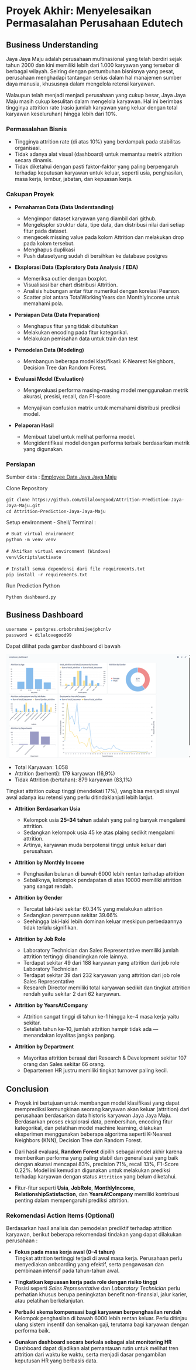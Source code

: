 # Proyek Akhir: Menyelesaikan Permasalahan Perusahaan Edutech

## Business Understanding

Jaya Jaya Maju adalah perusahaan multinasional yang telah berdiri sejak tahun 2000 dan kini memiliki lebih dari 1.000 karyawan yang tersebar di berbagai wilayah. Seiring dengan pertumbuhan bisnisnya yang pesat, perusahaan menghadapi tantangan serius dalam hal manajemen sumber daya manusia, khususnya dalam mengelola retensi karyawan.

Walaupun telah menjadi menjadi perusahaan yang cukup besar, Jaya Jaya Maju masih cukup kesulitan dalam mengelola karyawan. Hal ini berimbas tingginya attrition rate (rasio jumlah karyawan yang keluar dengan total karyawan keseluruhan) hingga lebih dari 10%.

### Permasalahan Bisnis

- Tingginya attrition rate (di atas 10%) yang berdampak pada stabilitas organisasi.
- Tidak adanya alat visual (dashboard) untuk memantau metrik attrition secara dinamis.
- Tidak diketahui dengan pasti faktor-faktor yang paling berpengaruh terhadap keputusan karyawan untuk keluar, seperti usia, penghasilan, masa kerja, lembur, jabatan, dan kepuasan kerja.

### Cakupan Proyek

- **Pemahaman Data (Data Understanding)**

  - Mengimpor dataset karyawan yang diambil dari github.
  - Mengeksplor struktur data, tipe data, dan distribusi nilai dari setiap fitur pada dataset.
  - mengecek missing value pada kolom Attrition dan melakukan drop pada kolom tersebut.
  - Menghapus duplikasi
  - Push datasetyang sudah di bersihkan ke database postgres

- **Eksplorasi Data (Exploratory Data Analysis / EDA)**

  - Memeriksa outlier dengan boxplot.
  - Visualisasi bar chart distribusi Attrition.
  - Analisis hubungan antar fitur numerikal dengan korelasi Pearson.
  - Scatter plot antara TotalWorkingYears dan MonthlyIncome untuk memahami pola.

- **Persiapan Data (Data Preparation)**

  - Menghapus fitur yang tidak dibutuhkan
  - Melakukan encoding pada fitur kategorikal.
  - Melakukan pemisahan data untuk train dan test

- **Pemodelan Data (Modeling)**

  - Membangun beberapa model klasifikasi: K-Nearest Neighbors, Decision Tree dan Random Forest.

- **Evaluasi Model (Evaluation)**

  - Mengevaluasi performa masing-masing model menggunakan metrik akurasi, presisi, recall, dan F1-score.

  - Menyajikan confusion matrix untuk memahami distribusi prediksi model.

- **Pelaporan Hasil**

  - Membuat tabel untuk melihat performa model.
  - Mengidentifikasi model dengan performa terbaik berdasarkan metrik yang digunakan.

### Persiapan

Sumber data : [Employee Data Jaya Jaya Maju](https://github.com/dicodingacademy/dicoding_dataset/blob/main/employee/employee_data.csv)

Clone Repository
```
git clone https://github.com/Dilalovegood/Attrition-Prediction-Jaya-Jaya-Maju.git
cd Attrition-Prediction-Jaya-Jaya-Maju
```

Setup environment - Shell/ Terminal :

```
# Buat virtual environment
python -m venv venv

# Aktifkan virtual environment (Windows)
venv\Scripts\activate

# Install semua dependensi dari file requirements.txt
pip install -r requirements.txt
```

Run Prediction Python
```
Python dashboard.py
```

## Business Dashboard
```
username = postgres.crbobrshmijeejphcnlv
password = dilalovegood99
```

Dapat dilihat pada gambar dashboard di bawah

<p align="center">
  <img src="dilaholmes-dashboard.png" />
</p>

- Total Karyawan: 1.058
- Attrition (berhenti): 179 karyawan (16,9%)
- Tidak Attrition (bertahan): 879 karyawan (83,1%)

Tingkat attrition cukup tinggi (mendekati 17%), yang bisa menjadi sinyal awal adanya isu retensi yang perlu ditindaklanjuti lebih lanjut.

- **Attrition Berdasarkan Usia**

  - Kelompok usia **25–34 tahun** adalah yang paling banyak mengalami attrition.
  - Sedangkan kelompok usia 45 ke atas plaing sedikit mengalami attrition.
  - Artinya, karyawan muda berpotensi tinggi untuk keluar dari perusahaan.

- **Attrition by Monthly Income**

  - Penghasilan bulanan di bawah 6000 lebih rentan terhadap attrition
  - Sebaliknya, kelompok pendapatan di atas 10000 memiliki attrition yang sangat rendah.

- **Attrition by Gender**

  - Tercatat laki-laki sekitar 60.34% yang melakukan attrition
  - Sedangkan perempuan sekitar 39.66%
  - Seehingga laki-laki lebih dominan keluar meskipun perbedaannya tidak terlalu signifikan.

- **Attrition by Job Role**

  - Laboratory Technician dan Sales Representative memiliki jumlah attrition tertinggi dibandingkan role lainnya.
  - Terdapat sekitar 49 dari 188 karyawan yang attrition dari job role Laboratory Technician
  - Terdapat sekitar 39 dari 232 karyawan yang attrition dari job role Sales Representative
  - Research Director memiliki total karyawan sedikit dan tingkat attrition rendah yaitu sekitar 2 dari 62 karyawan.

- **Attrition by YearsAtCompany**

  - Attrition sangat tinggi di tahun ke-1 hingga ke-4 masa kerja yaitu sekitar.
  - Setelah tahun ke-10, jumlah attrition hampir tidak ada — menandakan loyalitas jangka panjang.

- **Attrition by Department**
  - Mayoritas attrition berasal dari Research & Development sekitar 107 orang dan Sales sekitar 66 orang.
  - Departemen HR justru memiliki tingkat turnover paling kecil.

## Conclusion

- Proyek ini bertujuan untuk membangun model klasifikasi yang dapat memprediksi kemungkinan seorang karyawan akan keluar (attrition) dari perusahaan berdasarkan data historis karyawan Jaya Jaya Maju. Berdasarkan proses eksplorasi data, pembersihan, encoding fitur kategorikal, dan pelatihan model machine learning, dilakukan eksperimen menggunakan beberapa algoritma seperti K-Nearest Neighbors (KNN), Decision Tree dan Random Forest.

- Dari hasil evaluasi, **Random Forest** dipilih sebagai model akhir karena memberikan performa yang paling stabil dan generalisasi yang baik dengan akurasi mencapai 83%, precision 71%, recall 13%, F1-Score 0.22%. Model ini kemudian digunakan untuk melakukan prediksi terhadap karyawan dengan status `Attrition` yang belum diketahui.

- Fitur-fitur seperti **Usia**, **JobRole**, **MonthlyIncome**, **RelationshipSatisfaction**, dan **YearsAtCompany** memiliki kontribusi penting dalam mempengaruhi prediksi attrition.

### Rekomendasi Action Items (Optional)

Berdasarkan hasil analisis dan pemodelan prediktif terhadap attrition karyawan, berikut beberapa rekomendasi tindakan yang dapat dilakukan perusahaan :

- **Fokus pada masa kerja awal (0–4 tahun)**  
  Tingkat attrition tertinggi terjadi di awal masa kerja. Perusahaan perlu menyediakan onboarding yang efektif, serta pengawasan dan pembinaan intensif pada tahun-tahun awal.

- **Tingkatkan kepuasan kerja pada role dengan risiko tinggi**  
  Posisi seperti _Sales Representative_ dan _Laboratory Technician_ perlu perhatian khusus berupa peningkatan benefit non-finansial, jalur karier, atau pelatihan berkelanjutan.

- **Perbaiki skema kompensasi bagi karyawan berpenghasilan rendah**  
  Kelompok penghasilan di bawah 6000 lebih rentan keluar. Perlu ditinjau ulang sistem insentif dan kenaikan gaji, terutama bagi karyawan dengan performa baik.

- **Gunakan dashboard secara berkala sebagai alat monitoring HR**  
  Dashboard dapat dijadikan alat pemantauan rutin untuk melihat tren attrition dari waktu ke waktu, serta menjadi dasar pengambilan keputusan HR yang berbasis data.
